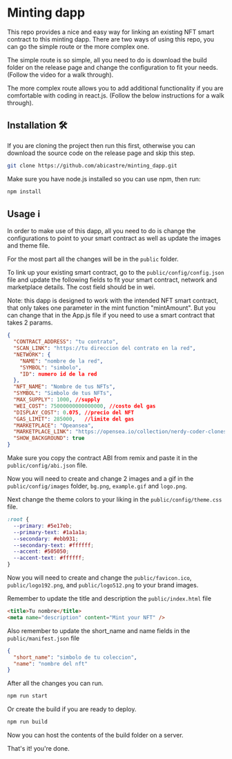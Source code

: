 # Minting dapp


This repo provides a nice and easy way for linking an existing NFT smart contract to this minting dapp. There are two ways of using this repo, you can go the simple route or the more complex one.

The simple route is so simple, all you need to do is download the build folder on the release page and change the configuration to fit your needs. (Follow the video for a walk through).

The more complex route allows you to add additional functionality if you are comfortable with coding in react.js. (Follow the below instructions for a walk through).

## Installation 🛠️

If you are cloning the project then run this first, otherwise you can download the source code on the release page and skip this step.

```sh
git clone https://github.com/abicastre/minting_dapp.git
```

Make sure you have node.js installed so you can use npm, then run:

```sh
npm install
```

## Usage ℹ️

In order to make use of this dapp, all you need to do is change the configurations to point to your smart contract as well as update the images and theme file.

For the most part all the changes will be in the `public` folder.

To link up your existing smart contract, go to the `public/config/config.json` file and update the following fields to fit your smart contract, network and marketplace details. The cost field should be in wei.

Note: this dapp is designed to work with the intended NFT smart contract, that only takes one parameter in the mint function "mintAmount". But you can change that in the App.js file if you need to use a smart contract that takes 2 params.

```json
{
  "CONTRACT_ADDRESS": "tu contrato",
  "SCAN_LINK": "https://tu direccion del contrato en la red",
  "NETWORK": {
    "NAME": "nombre de la red",
    "SYMBOL": "simbolo",
    "ID": numero id de la red
  },
  "NFT_NAME": "Nombre de tus NFTs",
  "SYMBOL": "Simbolo de tus NFTs",
  "MAX_SUPPLY": 1000, //supply
  "WEI_COST": 75000000000000000, //costo del gas
  "DISPLAY_COST": 0.075, //precio del NFT
  "GAS_LIMIT": 285000,   //limite del gas
  "MARKETPLACE": "Opeansea",  
  "MARKETPLACE_LINK": "https://opensea.io/collection/nerdy-coder-clones",
  "SHOW_BACKGROUND": true
}
```

Make sure you copy the contract ABI from remix and paste it in the `public/config/abi.json` file.

Now you will need to create and change 2 images and a gif in the `public/config/images` folder, `bg.png`, `example.gif` and `logo.png`.

Next change the theme colors to your liking in the `public/config/theme.css` file.

```css
:root {
  --primary: #5e17eb;
  --primary-text: #1a1a1a;
  --secondary: #ebb931;
  --secondary-text: #ffffff;
  --accent: #505050;
  --accent-text: #ffffff;
}

```

Now you will need to create and change the `public/favicon.ico`, `public/logo192.png`, and
`public/logo512.png` to your brand images.

Remember to update the title and description the `public/index.html` file

```html
<title>Tu nombre</title>
<meta name="description" content="Mint your NFT" />
```

Also remember to update the short_name and name fields in the `public/manifest.json` file

```json
{
  "short_name": "simbolo de tu coleccion",
  "name": "nombre del nft"
}
```

After all the changes you can run.

```sh
npm run start
```

Or create the build if you are ready to deploy.

```sh
npm run build
```

Now you can host the contents of the build folder on a server.

That's it! you're done.
